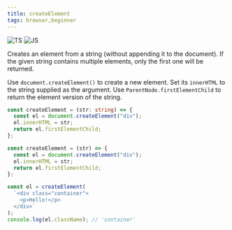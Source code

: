 ```yaml
---
title: createElement
tags: browser,beginner
---
```


![TS](https://img.shields.io/badge/supports-typescript-blue.svg?style=flat-square)
![JS](https://img.shields.io/badge/supports-javascript-yellow.svg?style=flat-square)

Creates an element from a string (without appending it to the document).
If the given string contains multiple elements, only the first one will be returned.

Use `document.createElement()` to create a new element.
Set its `innerHTML` to the string supplied as the argument.
Use `ParentNode.firstElementChild` to return the element version of the string.

```ts title="typescript"
const createElement = (str: string) => {
  const el = document.createElement("div");
  el.innerHTML = str;
  return el.firstElementChild;
};
```

```js
const createElement = (str) => {
  const el = document.createElement("div");
  el.innerHTML = str;
  return el.firstElementChild;
};
```

```ts title="typescript"
const el = createElement(
  `<div class="container">
    <p>Hello!</p>
  </div>`
);
console.log(el.className); // 'container'
```
